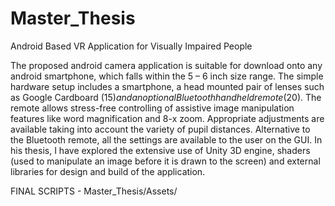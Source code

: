 # Master_Thesis
 Android Based VR Application for Visually Impaired People


The proposed android camera application is suitable for download onto any android smartphone, which falls within the 5 – 6 inch size range. The simple hardware setup includes a smartphone, a head mounted pair of lenses such as Google Cardboard ($15) and an optional Bluetooth hand held remote ($20). The remote allows stress-free controlling of assistive image manipulation features like word magnification and 8-x zoom. Appropriate adjustments are available taking into account the variety of pupil distances. Alternative to the Bluetooth remote, all the settings are available to the user on the GUI. In his thesis, I have explored the extensive use of Unity 3D engine, shaders (used to manipulate an image before it is drawn to the screen) and external libraries for design and build of the application. 

FINAL SCRIPTS - Master_Thesis/Assets/
